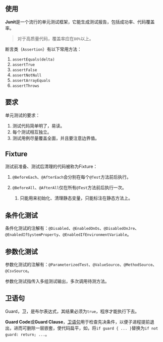 ## 使用

**Junit**是一个流行的单元测试框架，它能生成测试报告，包括成功率、代码覆盖率。

> 对于高质量代码，覆盖率应在`80%`以上。

断言类（`Assertion`）有以下常用方法：

1. `assertEquals(delta)`
2. `assertTrue`
3. `assertFalse`
4. `assertNotNull`
5. `assertArrayEquals`
6. `assertThrows`



## 要求

单元测试的要求：

1. 测试代码简单明了，易读。
2. 每个测试相互独立。
3. 测试用例尽量覆盖全面，并且要注意边界值。



## Fixture

测试前准备、测试后清理的代码被称为Fixture：

1. `@BeforeEach`、`@AfterEach`会分别在每个`@Test`方法前后执行。

2. `@BeforeAll`、`@AfterAll`仅在所有`@Test`方法前后执行一次。
   1. 只能用来初始化、清理静态变量，只能标注在静态方法上。



## 条件化测试

条件化测试的注解有：`@Disabled`、`@EnabledOnOs`、`@DisabledOnJre`、`@EnabledIfSystemProperty`、`@EnabledIfEnvironmentVariable`。



## 参数化测试

参数化测试的注解有：`@ParameterizedTest`、`@ValueSource`、`@MethodSource`、`@CsvSource`。

参数化测试指传入多组测试输出，多次调用待测方法。



## 卫语句

Guard，卫，是布尔表达式，其结果必须为`true`，程序才能执行下去。

**Guard Code**或**Guard Clause**，[卫语句](https://zh.wikipedia.org/wiki/卫语句)用于检查先决条件，以便子进程提前退出，进而可删除一层嵌套，使代码扁平，如，将`if guard { ... }`替换为`if not guard: return; ...`。

